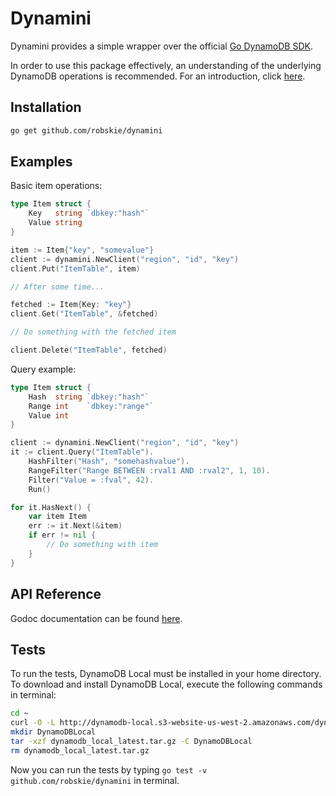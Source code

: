 # Dynamini

Dynamini provides a simple wrapper over the official [Go DynamoDB SDK][1].

In order to use this package effectively, an understanding of the underlying
DynamoDB operations is recommended. For an introduction, click [here][2].


[1]:https://docs.aws.amazon.com/sdk-for-go/api/service/dynamodb/DynamoDB.html
[2]:https://docs.aws.amazon.com/amazondynamodb/latest/developerguide/Introduction.html


## Installation
```sh
go get github.com/robskie/dynamini
```

## Examples

Basic item operations:

```go
type Item struct {
	Key   string `dbkey:"hash"`
	Value string
}

item := Item{"key", "somevalue"}
client := dynamini.NewClient("region", "id", "key")
client.Put("ItemTable", item)

// After some time...

fetched := Item{Key: "key"}
client.Get("ItemTable", &fetched)

// Do something with the fetched item

client.Delete("ItemTable", fetched)
```

Query example:

```go
type Item struct {
	Hash  string `dbkey:"hash"`
	Range int    `dbkey:"range"`
	Value int
}

client := dynamini.NewClient("region", "id", "key")
it := client.Query("ItemTable").
	HashFilter("Hash", "somehashvalue").
	RangeFilter("Range BETWEEN :rval1 AND :rval2", 1, 10).
	Filter("Value = :fval", 42).
	Run()

for it.HasNext() {
	var item Item
	err := it.Next(&item)
	if err != nil {
		// Do something with item
	}
}
```

## API Reference

Godoc documentation can be found [here][3].

[3]: https://godoc.org/github.com/robskie/dynamini

## Tests

To run the tests, DynamoDB Local must be installed in your home directory. To
download and install DynamoDB Local, execute the following commands in terminal:

```sh
cd ~
curl -O -L http://dynamodb-local.s3-website-us-west-2.amazonaws.com/dynamodb_local_latest.tar.gz
mkdir DynamoDBLocal
tar -xzf dynamodb_local_latest.tar.gz -C DynamoDBLocal
rm dynamodb_local_latest.tar.gz
```

Now you can run the tests by typing `go test -v github.com/robskie/dynamini` in
terminal.
